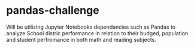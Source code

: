 # pandas-challenge
Will be utilizing Jupyter Notebooks dependancies such as Pandas to analyze School distric performance in relation to their budged, population and student perfromance in both math and reading subjects. 

